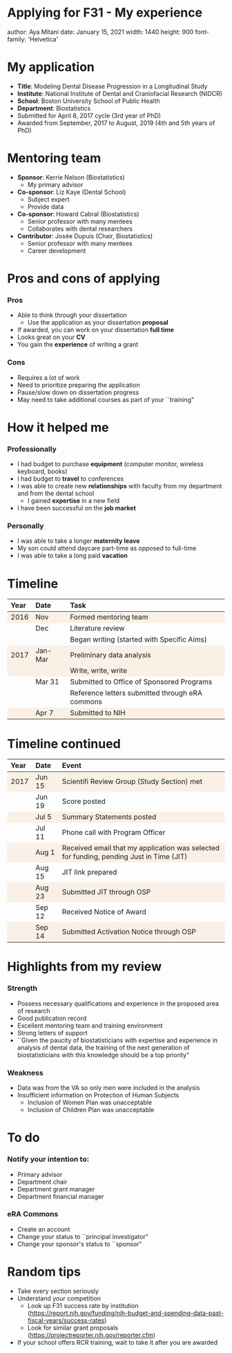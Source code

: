 Applying for F31 - My experience
========================================================
author: Aya Mitani
date: January 15, 2021
width: 1440
height: 900
font-family: 'Helvetica'

My application
========================================================

* **Title**: Modeling Dental Disease Progression in a Longitudinal Study
* **Institute**: National Institute of Dental and Craniofacial Research (NIDCR)
* **School**: Boston University School of Public Health
* **Department**: Biostatistics
* Submitted for April 8, 2017 cycle (3rd year of PhD)
* Awarded from September, 2017 to August, 2019 (4th and 5th years of PhD)


Mentoring team
========================================================

* **Sponsor**: Kerrie Nelson (Biostatistics)
  + My primary advisor 
* **Co-sponsor**: Liz Kaye (Dental School)
  + Subject expert
  + Provide data 
* **Co-sponsor**: Howard Cabral (Biostatistics)
  + Senior professor with many mentees
  + Collaborates with dental researchers
* **Contributor**: Josée Dupuis (Chair, Biostatistics)
  + Senior professor with many mentees
  + Career development


Pros and cons of applying
========================================================

### Pros
* Able to think through your dissertation
  + Use the application as your dissertation **proposal**
* If awarded, you can work on your dissertation **full time**
* Looks great on your **CV**
* You gain the **experience** of writing a grant

### Cons
* Requires a lot of work
* Need to prioritize preparing the application
* Pause/slow down on dissertation progress
* May need to take additional courses as part of your ``training"


How it helped me
========================================================

### Professionally
* I had budget to purchase **equipment** (computer monitor, wireless keyboard, books)
* I had budget to **travel** to conferences
* I was able to create new **relationships** with faculty from my department and from the dental school
  + I gained **expertise** in a new field
* I have been successful on the **job market**


### Personally
* I was able to take a longer **maternity leave**
* My son could attend daycare part-time as opposed to full-time
* I was able to take a long paid **vacation**


Timeline
========================================================
<table>
 <thead>
  <tr>
   <th style="text-align:left;"> Year </th>
   <th style="text-align:left;"> Date </th>
   <th style="text-align:left;"> Task </th>
  </tr>
 </thead>
<tbody>
  <tr>
   <td style="text-align:left;background-color: linen !important;"> 2016 </td>
   <td style="text-align:left;background-color: linen !important;"> Nov </td>
   <td style="text-align:left;background-color: linen !important;"> Formed mentoring team </td>
  </tr>
  <tr>
   <td style="text-align:left;">  </td>
   <td style="text-align:left;"> Dec </td>
   <td style="text-align:left;"> Literature review </td>
  </tr>
  <tr>
   <td style="text-align:left;">  </td>
   <td style="text-align:left;">  </td>
   <td style="text-align:left;"> Began writing (started with Specific Aims) </td>
  </tr>
  <tr>
   <td style="text-align:left;background-color: linen !important;"> 2017 </td>
   <td style="text-align:left;background-color: linen !important;"> Jan-Mar </td>
   <td style="text-align:left;background-color: linen !important;"> Preliminary data analysis </td>
  </tr>
  <tr>
   <td style="text-align:left;background-color: linen !important;">  </td>
   <td style="text-align:left;background-color: linen !important;">  </td>
   <td style="text-align:left;background-color: linen !important;"> Write, write, write </td>
  </tr>
  <tr>
   <td style="text-align:left;">  </td>
   <td style="text-align:left;"> Mar 31 </td>
   <td style="text-align:left;"> Submitted to Office of Sponsored Programs </td>
  </tr>
  <tr>
   <td style="text-align:left;">  </td>
   <td style="text-align:left;">  </td>
   <td style="text-align:left;"> Reference letters submitted through eRA commons </td>
  </tr>
  <tr>
   <td style="text-align:left;background-color: linen !important;">  </td>
   <td style="text-align:left;background-color: linen !important;"> Apr 7 </td>
   <td style="text-align:left;background-color: linen !important;"> Submitted to NIH </td>
  </tr>
</tbody>
</table>


Timeline continued
========================================================
<table>
 <thead>
  <tr>
   <th style="text-align:left;"> Year </th>
   <th style="text-align:left;"> Date </th>
   <th style="text-align:left;"> Event </th>
  </tr>
 </thead>
<tbody>
  <tr>
   <td style="text-align:left;background-color: linen !important;"> 2017 </td>
   <td style="text-align:left;background-color: linen !important;"> Jun 15 </td>
   <td style="text-align:left;background-color: linen !important;"> Scientifi Review Group (Study Section) met </td>
  </tr>
  <tr>
   <td style="text-align:left;">  </td>
   <td style="text-align:left;"> Jun 19 </td>
   <td style="text-align:left;"> Score posted </td>
  </tr>
  <tr>
   <td style="text-align:left;background-color: linen !important;">  </td>
   <td style="text-align:left;background-color: linen !important;"> Jul 5 </td>
   <td style="text-align:left;background-color: linen !important;"> Summary Statements posted </td>
  </tr>
  <tr>
   <td style="text-align:left;">  </td>
   <td style="text-align:left;"> Jul 11 </td>
   <td style="text-align:left;"> Phone call with Program Officer </td>
  </tr>
  <tr>
   <td style="text-align:left;background-color: linen !important;">  </td>
   <td style="text-align:left;background-color: linen !important;"> Aug 1 </td>
   <td style="text-align:left;background-color: linen !important;"> Received email that my application was selected for funding, pending Just in Time (JIT) </td>
  </tr>
  <tr>
   <td style="text-align:left;">  </td>
   <td style="text-align:left;"> Aug 15 </td>
   <td style="text-align:left;"> JIT link prepared </td>
  </tr>
  <tr>
   <td style="text-align:left;background-color: linen !important;">  </td>
   <td style="text-align:left;background-color: linen !important;"> Aug 23 </td>
   <td style="text-align:left;background-color: linen !important;"> Submitted JIT through OSP </td>
  </tr>
  <tr>
   <td style="text-align:left;">  </td>
   <td style="text-align:left;"> Sep 12 </td>
   <td style="text-align:left;"> Received Notice of Award </td>
  </tr>
  <tr>
   <td style="text-align:left;background-color: linen !important;">  </td>
   <td style="text-align:left;background-color: linen !important;"> Sep 14 </td>
   <td style="text-align:left;background-color: linen !important;"> Submitted Activation Notice through OSP </td>
  </tr>
</tbody>
</table>


Highlights from my review
========================================================
### Strength
* Possess necessary qualifications and experience in the proposed area of
research
* Good publication record
* Excellent mentoring team and training environment
* Strong letters of support
* ``Given the paucity of biostatisticians with expertise and experience in analysis of dental data, the training of the
next generation of biostatisticians with this knowledge should be a top priority"

### Weakness
* Data was from the VA so only men were included in the analysis
* Insufficient information on Protection of Human Subjects
  + Inclusion of Women Plan was unacceptable 
  + Inclusion of Children Plan was unacceptable
 


To do
========================================================

### Notify your intention to:
  + Primary advisor
  + Department chair
  + Department grant manager
  + Department financial manager
  
### eRA Commons
  + Create an account
  + Change your status to ``principal investigator"
  + Change your sponsor's status to ``sponsor"


Random tips
========================================================
* Take every section seriously
* Understand your competition
  + Look up F31 success rate by institution (https://report.nih.gov/funding/nih-budget-and-spending-data-past-fiscal-years/success-rates)
  + Look for similar grant proposals (https://projectreporter.nih.gov/reporter.cfm)
* If your school offers RCR training, wait to take it after you are awarded
